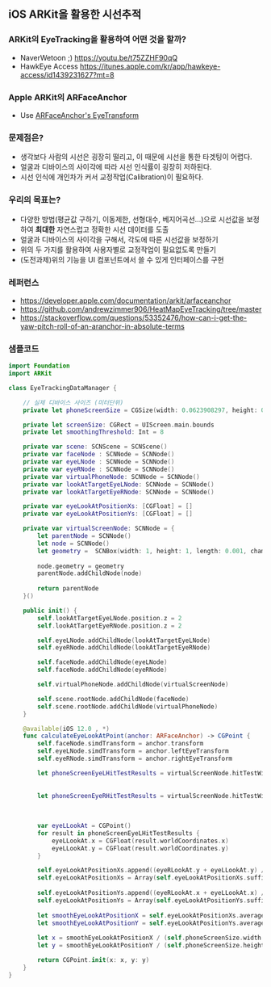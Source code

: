## iOS ARKit을 활용한 시선추적
### ARKit의 EyeTracking을 활용하여 어떤 것을 할까?
- NaverWetoon ;) https://youtu.be/t75ZZHF90qQ
- HawkEye Access https://itunes.apple.com/kr/app/hawkeye-access/id1439231627?mt=8

### Apple ARKit의 ARFaceAnchor
- Use [ARFaceAnchor's EyeTransform](https://developer.apple.com/documentation/arkit/arfaceanchor)

### 문제점은?
- 생각보다 사람의 시선은 굉장히 떨리고, 이 때문에 시선을 통한 타겟팅이 어렵다.
- 얼굴과 디바이스의 사이각에 따라 시선 인식률이 굉장히 저하된다.
- 시선 인식에 개인차가 커서 교정작업(Calibration)이 필요하다.

### 우리의 목표는?
- 다양한 방법(평균값 구하기, 이동제한, 선형대수, 베지어곡선...)으로 시선값을 보정하여 **최대한** 자연스럽고 정확한 시선 데이터를 도출
- 얼굴과 디바이스의 사이각을 구해서, 각도에 따른 시선값을 보정하기
- 위의 두 가지를 활용하여 사용자별로 교정작업이 필요없도록 만들기
- (도전과제)위의 기능을 UI 컴포넌트에서 쓸 수 있게 인터페이스를 구현

### 레퍼런스
- https://developer.apple.com/documentation/arkit/arfaceanchor
- https://github.com/andrewzimmer906/HeatMapEyeTracking/tree/master
- https://stackoverflow.com/questions/53352476/how-can-i-get-the-yaw-pitch-roll-of-an-aranchor-in-absolute-terms

### 샘플코드
``` swift
import Foundation
import ARKit

class EyeTrackingDataManager {

    // 실제 디바이스 사이즈 (미터단위)
    private let phoneScreenSize = CGSize(width: 0.0623908297, height: 0.135096943231532)

    private let screenSize: CGRect = UIScreen.main.bounds
    private let smoothingThreshold: Int = 8

    private var scene: SCNScene = SCNScene()
    private var faceNode : SCNNode = SCNNode()
    private var eyeLNode : SCNNode = SCNNode()
    private var eyeRNode : SCNNode = SCNNode()
    private var virtualPhoneNode: SCNNode = SCNNode()
    private var lookAtTargetEyeLNode: SCNNode = SCNNode()
    private var lookAtTargetEyeRNode: SCNNode = SCNNode()

    private var eyeLookAtPositionXs: [CGFloat] = []
    private var eyeLookAtPositionYs: [CGFloat] = []

    private var virtualScreenNode: SCNNode = {
        let parentNode = SCNNode()
        let node = SCNNode()
        let geometry =  SCNBox(width: 1, height: 1, length: 0.001, chamferRadius: 0)
        
        node.geometry = geometry
        parentNode.addChildNode(node)
        
        return parentNode
    }()

    public init() {
        self.lookAtTargetEyeLNode.position.z = 2
        self.lookAtTargetEyeRNode.position.z = 2

        self.eyeLNode.addChildNode(lookAtTargetEyeLNode)
        self.eyeRNode.addChildNode(lookAtTargetEyeRNode)

        self.faceNode.addChildNode(eyeLNode)
        self.faceNode.addChildNode(eyeRNode)

        self.virtualPhoneNode.addChildNode(virtualScreenNode)

        self.scene.rootNode.addChildNode(faceNode)
        self.scene.rootNode.addChildNode(virtualPhoneNode)
    }

    @available(iOS 12.0 , *)
    func calculateEyeLookAtPoint(anchor: ARFaceAnchor) -> CGPoint {
        self.faceNode.simdTransform = anchor.transform
        self.eyeLNode.simdTransform = anchor.leftEyeTransform
        self.eyeRNode.simdTransform = anchor.rightEyeTransform

        let phoneScreenEyeLHitTestResults = virtualScreenNode.hitTestWithSegment(from: self.lookAtTargetEyeLNode.worldPosition,
                                                                                 to: self.eyeLNode.worldPosition,
                                                                                 options: nil)
        let phoneScreenEyeRHitTestResults = virtualScreenNode.hitTestWithSegment(from:self.lookAtTargetEyeRNode.worldPosition,
                                                                                 to: self.eyeRNode.worldPosition,
                                                                                 options: nil)
        
        var eyeLLookAt = CGPoint()
        for result in phoneScreenEyeLHitTestResults {
            eyeLLookAt.x = CGFloat(result.worldCoordinates.x)
            eyeLLookAt.y = CGFloat(result.worldCoordinates.y)
        }

        self.eyeLookAtPositionXs.append((eyeRLookAt.y + eyeLLookAt.y) / 2)
        self.eyeLookAtPositionXs = Array(self.eyeLookAtPositionXs.suffix(smoothingThreshold))
        
        self.eyeLookAtPositionYs.append((eyeRLookAt.x + eyeLLookAt.x) / 2)
        self.eyeLookAtPositionYs = Array(self.eyeLookAtPositionYs.suffix(smoothingThreshold))
        
        let smoothEyeLookAtPositionX = self.eyeLookAtPositionXs.average!
        let smoothEyeLookAtPositionY = self.eyeLookAtPositionYs.average!
        
        let x = smoothEyeLookAtPositionX / (self.phoneScreenSize.width / 2) * self.screenSize.width
        let y = smoothEyeLookAtPositionY / (self.phoneScreenSize.height / 2) * self.screenSize.height

        return CGPoint.init(x: x, y: y)
    }
}
```

